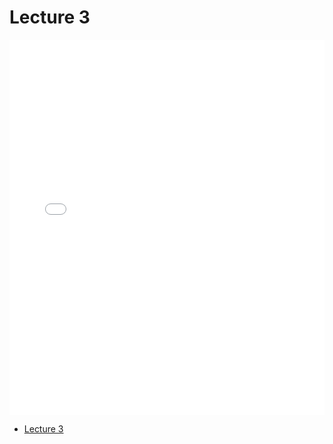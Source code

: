 # Lecture 3

<div>
<iframe src="../../102_lec3.pdf" width="100%" height="600px" frameBorder="0"> </iframe>
</div>

- [Lecture 3](../../102_lec3.pdf)